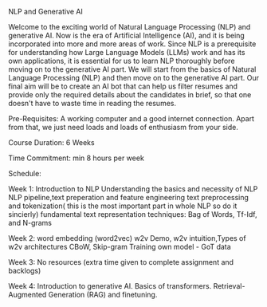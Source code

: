 NLP and Generative AI

Welcome to the exciting world of Natural Language Processing (NLP) and generative AI. Now is the era of Artificial Intelligence (AI), and it is being incorporated into more and more areas of work. Since NLP is a prerequisite for understanding how Large Language Models (LLMs) work and has its own applications, it is essential for us to learn NLP thoroughly before moving on to the generative AI part. We will start from the basics of Natural Language Processing (NLP) and then move on to the generative AI part. Our final aim will be to create an AI bot that can help us filter resumes and provide only the required details about the candidates in brief, so that one doesn't have to waste time in reading the resumes.

Pre-Requisites: A working computer and a good internet connection. Apart from that, we just need loads and loads of enthusiasm from your side.

Course Duration: 6 Weeks

Time Commitment: min 8 hours per week

Schedule:

Week 1: Introduction to NLP Understanding the basics and necessity of NLP
NLP pipeline,text preperation and feature engineering
text preprocessing and tokenization( this is the most important part in whole NLP so do it sincierly)
fundamental text representation techniques: Bag of Words, Tf-Idf, and N-grams

Week 2: word embedding (word2vec) w2v Demo, w2v intuition,Types of w2v architectures CBoW, Skip-gram Training own model - GoT data

Week 3: No resources (extra time given to complete assignment and backlogs)

Week 4: Introduction to generative AI. Basics of transformers. Retrieval-Augmented Generation (RAG) and finetuning.
